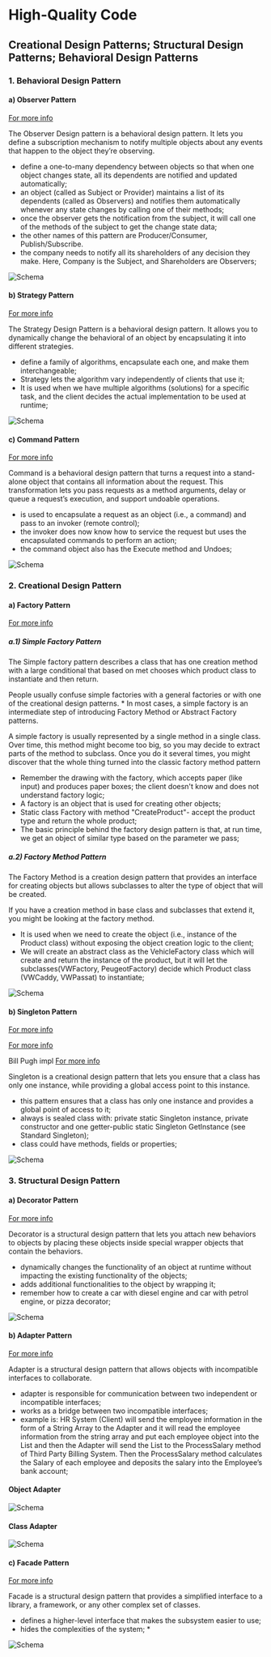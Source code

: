 # High-Quality Code
## Creational Design Patterns; Structural Design Patterns; Behavioral Design Patterns

### 1. **Behavioral Design Pattern**

#### a) **Observer Pattern**
[For more info](https://refactoring.guru/design-patterns/observer)

The Observer Design pattern is a behavioral design pattern.
It lets you define a subscription mechanism to notify multiple
objects about any events that happen to the object they’re observing.
    
- define a one-to-many dependency between objects so that when one object changes state, 
all its dependents are notified and updated automatically;
- an object (called as Subject or Provider) maintains a list of its dependents (called as Observers) and notifies them automatically whenever any
state changes by calling one of their methods;
- once the observer gets the notification from the subject, it will call one of the methods of the subject to get the change state data;
- the other names of this pattern are Producer/Consumer, Publish/Subscribe.
- the company needs to notify all its shareholders of any decision they make. Here, Company is the Subject, and Shareholders are Observers;

![Schema](/src/main/assets/images/observer.png)


#### b) **Strategy Pattern**
[For more info](https://www.freecodecamp.org/news/a-beginners-guide-to-the-strategy-design-pattern/)

The Strategy Design Pattern is a behavioral design pattern.
It allows you to dynamically change the behavioral of an object by encapsulating it into different strategies.

- define a family of algorithms, encapsulate each one, and make them interchangeable;
- Strategy lets the algorithm vary independently of clients that use it;
- It is used when we have multiple algorithms (solutions) for a specific task,
and the client decides the actual implementation to be used at runtime;

![Schema](/src/main/assets/images/strategy.png)


#### c) **Command Pattern**
[For more info](https://refactoring.guru/design-patterns/command)

Command is a behavioral design pattern
that turns a request into a stand-alone object that contains all information about the request.
This transformation lets you pass requests as a method arguments, delay or queue a request’s execution,
and support undoable operations.

- is used to encapsulate a request as an object (i.e., a command) and pass to an invoker (remote control);
- the invoker does now know how to service the request but uses the encapsulated commands to perform an action;
- the command object also has the Execute method and Undoes;

 ![Schema](/src/main/assets/images/command.png)


### 2. **Creational Design Pattern**

#### a) **Factory Pattern**
[For more info](https://refactoring.guru/design-patterns/factory-comparison)

##### a.1) **Simple Factory Pattern**
The Simple factory pattern describes a class that has one creation method with a large conditional that based on met
chooses which product class to instantiate and then return.

People usually confuse simple factories with a general factories or with one of the creational design patterns. *
In most cases, a simple factory is an intermediate step of introducing Factory Method or Abstract Factory patterns.

A simple factory is usually represented by a single method in a single class.
Over time, this method might become too big, so you may decide to extract parts of the method to subclass.
Once you do it several times, you might discover that the whole thing turned into the classic factory method pattern

- Remember the drawing with the factory, which accepts paper (like input) and produces paper boxes; the client doesn't know and does not understand factory logic;
- A factory is an object that is used for creating other objects;
- Static class Factory with method "CreateProduct"- accept the product type and return the whole product;
- The basic principle behind the factory design pattern is that, at run time, we get an object of similar type based on the parameter we pass;


##### a.2) **Factory Method Pattern**
The Factory Method is a creation design pattern that provides an interface for creating objects
but allows subclasses to alter the type of object that will be created.

If you have a creation method in base class and subclasses that extend it, you might be looking at the factory method.

- It is used when we need to create the object (i.e., instance of the Product class) without exposing the object creation logic to the client;
- We will create an abstract class as the VehicleFactory class which will create and return the instance of the product,
but it will let the subclasses(VWFactory, PeugeotFactory) decide which Product class (VWCaddy, VWPassat) to instantiate;

![Schema](/src/main/assets/images/factory_method.png)


#### b) **Singleton Pattern**
[For more info](https://refactoring.guru/design-patterns/singleton)

[For more info](https://www.digitalocean.com/community/tutorials/java-singleton-design-pattern-best-practices-examples)

Bill Pugh impl
[For more info](https://www.baeldung.com/java-bill-pugh-singleton-implementation)

Singleton is a creational design pattern that lets you ensure that a class has only one instance,
while providing a global access point to this instance.

- this pattern ensures that a class has only one instance and provides a global point of access to it;
- always is sealed class with: private static Singleton instance,
private constructor and one getter-public static Singleton GetInstance (see Standard Singleton);
- class could have methods, fields or properties;

![Schema](/src/main/assets/images/singleton.png)

### 3. **Structural Design Pattern**

#### a) **Decorator Pattern**
[For more info](https://refactoring.guru/design-patterns/decorator)

Decorator is a structural design pattern that lets you attach new behaviors to objects by placing these objects
inside special wrapper objects that contain the behaviors.

- dynamically changes the functionality of an object at runtime without impacting the existing functionality of the objects;
- adds additional functionalities to the object by wrapping it;
- remember how to create a car with diesel engine and car with petrol engine, or pizza decorator;

![Schema](/src/main/assets/images/decorator.png)

#### b) **Adapter Pattern**
[For more info](https://refactoring.guru/design-patterns/adapter)

Adapter is a structural design pattern that allows objects with incompatible interfaces to collaborate.

- adapter is responsible for communication between two independent or incompatible interfaces;
- works as a bridge between two incompatible interfaces;
- example is: HR System (Client) will send the employee information in the form of a String Array to the Adapter and it will read the employee
  information from the string array and put each employee object into the List<Employee> and then the Adapter will send the List<Employee> to the ProcessSalary method of Third Party Billing System.
  Then the ProcessSalary method calculates the Salary of each employee and deposits the salary into the Employee’s bank account;

#### Object Adapter
![Schema](/src/main/assets/images/objAdapter.png)

#### Class Adapter
![Schema](/src/main/assets/images/classAdapter.png)

#### c) **Facade Pattern**
[For more info](https://refactoring.guru/design-patterns/facade)

Facade is a structural design pattern that provides a simplified interface to a library, a framework, or any other complex set of classes.

- defines a higher-level interface that makes the subsystem easier to use;
- hides the complexities of the system; *

![Schema](/src/main/assets/images/facade.png)